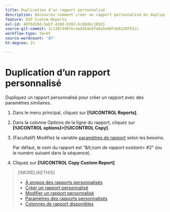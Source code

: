 ```yaml
---
title: Duplication d’un rapport personnalisé
description: Découvrez comment créer un rapport personnalisé en dupliquant un rapport existant.
feature: DSP Custom Reports
exl-id: 40f6d10d-5abf-410d-b382-6c8ddbc10921
source-git-commit: 1c13874967ec4ad264e5fa6a5e0dfeb6120f53cc
workflow-type: tm+mt
source-wordcount: '87'
ht-degree: 1%

---
```


# Duplication d’un rapport personnalisé

Dupliquez un rapport personnalisé pour créer un rapport avec des paramètres similaires.

1. Dans le menu principal, cliquez sur **[!UICONTROL Reports]**.

1. Dans la colonne Options de la ligne du rapport, cliquez sur **[!UICONTROL options]>[!UICONTROL Copy]**.

1. (Facultatif) Modifiez la variable [paramètres de rapport](/help/dsp/reports/report-settings.md) selon les besoins.

   Par défaut, le nom du rapport est &quot;\&lt;*nom de rapport existant*\> \#2&quot; (ou le numéro suivant dans la séquence).

1. Cliquez sur **[!UICONTROL Copy Custom Report]**

>[!MORELIKETHIS]
>
>* [À propos des rapports personnalisés](/help/dsp/reports/report-about.md)
>* [Créer un rapport personnalisé](/help/dsp/reports/report-create.md)
>* [Modifier un rapport personnalisé](/help/dsp/reports/report-edit.md)
>* [Paramètres des rapports personnalisés](/help/dsp/reports/report-settings.md)
>* [Colonnes de rapport disponibles](/help/dsp/reports/report-columns.md)


